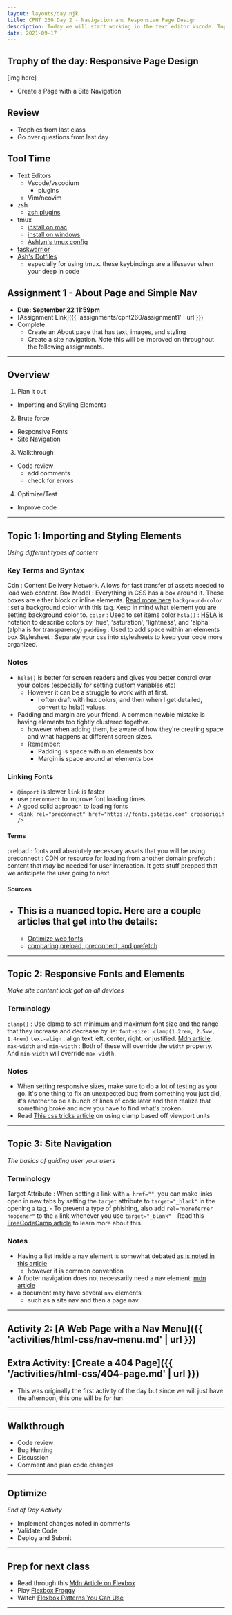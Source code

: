 ```yaml
---
layout: layouts/day.njk
title: CPNT 260 Day 2 - Navigation and Responsive Page Design
description: Today we will start working in the text editor Vscode. Topics include creating page navigation, using colour, typography, and white space.
date: 2021-09-17
---
```


## Trophy of the day: Responsive Page Design
[img here]
- Create a Page with a Site Navigation

## Review
- Trophies from last class
- Go over questions from last day

## Tool Time
- Text Editors
  - Vscode/vscodium
    - plugins
  - Vim/neovim 
- zsh
  - [zsh plugins](https://travis.media/top-10-oh-my-zsh-plugins-for-productive-developers/)
- tmux
  - [install on mac](https://macappstore.org/tmux/)
  - [install on windows](https://gist.github.com/DeanPDX/acff533cff0cfbda2761d1e62e8cb1a7)
  - [Ashlyn's tmux config](github)
- [taskwarrior](https://taskwarrior.org/)
- [Ash's Dotfiles](https://github.com/lilyx13/dotfiles)
  - especially for using tmux. these keybindings are a lifesaver when your deep in code

## Assignment 1 - About Page and Simple Nav
- **Due: September 22 11:59pm**
- [Assignment Link]({{ 'assignments/cpnt260/assignment1' | url }})
- Complete:
  - Create an About page that has text, images, and styling
  - Create a site navigation. Note this will be improved on throughout the following assignments.

---
## Overview
1. Plan it out
  - Importing and Styling Elements
2. Brute force
  - Responsive Fonts
  - Site Navigation
3. Walkthrough
  - Code review
    - add comments
    - check for errors
4. Optimize/Test
  - Improve code

---
## Topic 1: Importing and Styling Elements
_Using different types of content_

### Key Terms and Syntax
Cdn
  :  Content Delivery Network. Allows for fast transfer of assets needed to load web content.
Box Model
  : Everything in CSS has a box around it. These boxes are either block or inline elements. [Read more here](https://developer.mozilla.org/en-US/docs/Learn/CSS/Building_blocks/The_box_model)
`background-color`
  : set a background color with this tag. Keep in mind what element you are setting background color to.
`color`
  : Used to set items color
`hsla()`
  : [HSLA](https://developer.mozilla.org/en-US/docs/Web/CSS/color_value/hsla()) is notation to describe colors by 'hue', 'saturation', 'lightness', and 'alpha' (alpha is for transparency)
`padding`
  : Used to add space within an elements box
Stylesheet
  : Separate your css into stylesheets to keep your code more organized.

### Notes

- `hsla()` is better for screen readers and gives you better control over your colors (especially for setting custom variables etc)
  - However it can be a struggle to work with at first.
    - I often draft with hex colors, and then when I get detailed, convert to hsla() values.
- Padding and margin are your friend. A common newbie mistake is having elements too tightly clustered together.
  - however when adding them, be aware of how they're creating space and what happens at different screen sizes.
  - Remember:
    - Padding is space within an elements box
    - Margin is space around an elements box

### Linking Fonts
- `@import` is slower `link` is faster
- use `preconnect` to improve font loading times
- A good solid approach to loading fonts
- `<link rel="preconnect" href="https://fonts.gstatic.com" crossorigin />`

#### Terms
preload
  : fonts and absolutely necessary assets that you will be using
preconnect
  : CDN or resource for loading from another domain
prefetch
  : content that _may_ be needed for user interaction. It gets stuff prepped that we anticipate the user going to next

#### Sources
- This is a nuanced topic. Here are a couple articles that get into the details:
  - 
  - [Optimize web fonts](https://www.freecodecamp.org/news/web-fonts-in-2018-f191a48367e8/)
  - [comparing preload, preconnect, and prefetch](https://george.mand.is/2019/11/whats-the-difference-between-link-preload-preconnect-and-prefetch/)

---
## Topic 2: Responsive Fonts and Elements
_Make site content look got on all devices_

### Terminology
`clamp()`
  : Use clamp to set minimum and maximum font size and the range that they increase and decrease by. ie: `font-size: clamp(1.2rem, 2.5vw, 1.4rem)`
`text-align`
  : align text left, center, right, or justified. [Mdn article](https://developer.mozilla.org/en-US/docs/Web/CSS/text-align).
`max-width` and `min-width`
  : Both of these will override the `width` property. And `min-width` will override `max-width`.

### Notes
- When setting responsive sizes, make sure to do a lot of testing as you go. It's one thing to fix an unexpected bug from something you just did, it's another to be a bunch of lines of code later and then realize that something broke and now you have to find what's broken.
- Read [This css tricks article](https://css-tricks.com/linearly-scale-font-size-with-css-clamp-based-on-the-viewport/) on using clamp based off viewport units

---
## Topic 3: Site Navigation
_The basics of guiding user your users_

### Terminology
Target Attribute
  : When setting a link with `a href=""`, you can make links open in new tabs by setting the `target` attribute to `target="_blank"` in the opening `a` tag.
    - To prevent a type of phishing, also add `rel="noreferrer noopener"` to the `a` link whenever you use `target="_blank"`
    - Read this [FreeCodeCamp article](https://www.freecodecamp.org/news/how-to-use-html-to-open-link-in-new-tab/) to learn more about this.

### Notes
- Having a list inside a nav element is somewhat debated [as is noted in this article](https://css-tricks.com/navigation-in-lists-to-be-or-not-to-be/)
  - however it is common convention
- A footer navigation does not necessarily need a nav element: [mdn article](https://developer.mozilla.org/en-US/docs/Web/HTML/Element/nav)
- a document may have several `nav` elements 
  - such as a site nav and then a page nav

---
## Activity 2: [A Web Page with a Nav Menu]({{ 'activities/html-css/nav-menu.md' | url }})

## Extra Activity: [Create a 404 Page]({{ '/activities/html-css/404-page.md' | url }})
  - This was originally the first activity of the day but since we will just have the afternoon, this one will be for fun
---
## Walkthrough
- Code review
- Bug Hunting
- Discussion
- Comment and plan code changes

---
## Optimize
_End of Day Activity_
- Implement changes noted in comments
- Validate Code
- Deploy and Submit

---
## Prep for next class
- Read through this [Mdn Article on Flexbox](https://developer.mozilla.org/en-US/docs/Learn/CSS/CSS_layout/Flexbox)
- Play [Flexbox Froggy](https://flexboxfroggy.com/)
- Watch [Flexbox Patterns You Can Use](https://www.youtube.com/watch?v=vQAvjof1oe4)

---